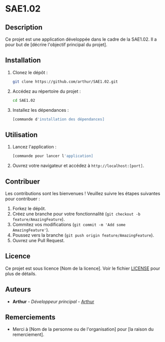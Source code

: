 # SAE1.02

## Description
Ce projet est une application développée dans le cadre de la SAE1.02. Il a pour but de [décrire l'objectif principal du projet].

## Installation
1. Clonez le dépôt :
    ```bash
    git clone https://github.com/arthur/SAE1.02.git
    ```
2. Accédez au répertoire du projet :
    ```bash
    cd SAE1.02
    ```
3. Installez les dépendances :
    ```bash
    [commande d'installation des dépendances]
    ```

## Utilisation
1. Lancez l'application :
    ```bash
    [commande pour lancer l'application]
    ```
2. Ouvrez votre navigateur et accédez à `http://localhost:[port]`.

## Contribuer
Les contributions sont les bienvenues ! Veuillez suivre les étapes suivantes pour contribuer :
1. Forkez le dépôt.
2. Créez une branche pour votre fonctionnalité (`git checkout -b feature/AmazingFeature`).
3. Commitez vos modifications (`git commit -m 'Add some AmazingFeature'`).
4. Poussez vers la branche (`git push origin feature/AmazingFeature`).
5. Ouvrez une Pull Request.

## Licence
Ce projet est sous licence [Nom de la licence]. Voir le fichier [LICENSE](./LICENSE) pour plus de détails.

## Auteurs
- **Arthur** - *Développeur principal* - [Arthur](https://github.com/arthur)

## Remerciements
- Merci à [Nom de la personne ou de l'organisation] pour [la raison du remerciement].
